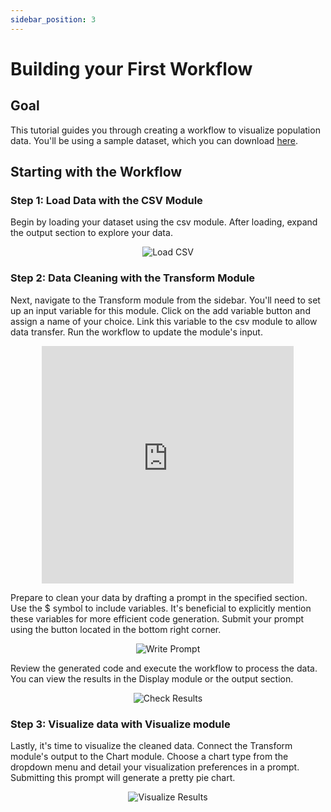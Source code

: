 ```yaml
---
sidebar_position: 3
---
```


# Building your First Workflow

## Goal


This tutorial guides you through creating a workflow to visualize population data. You'll be using a sample dataset, which you can download [here](https://drive.google.com/file/d/177ba0lKuLHl9tO8vRNqqytARwCueE_t-/view?usp=drive_link).

## Starting with the Workflow

### Step 1: Load Data with the CSV Module

Begin by loading your dataset using the csv module. After loading, expand the output section to explore your data.

<center>
<img
  src={require('/img/tutorial_csv.png').default}
  alt="Load CSV"
  style={{ width: "auto", height: "480px" }}
/>
</center>

### Step 2: Data Cleaning with the Transform Module

Next, navigate to the Transform module from the sidebar. 
You'll need to set up an input variable for this module. 
Click on the add variable button and assign a name of your choice. 
Link this variable to the csv module to allow data transfer. 
Run the workflow to update the module's input.

<center>
<iframe width="80%" height="380px" 
    src="https://www.loom.com/embed/8d71b210767d4802972d587227a9b523?sid=f312d32b-d55d-4d70-af62-7da8d7fcca4d"
frameborder="0" allow="accelerometer; autoplay; encrypted-media; gyroscope; picture-in-picture" allowfullscreen></iframe>
</center>

Prepare to clean your data by drafting a prompt in the specified section. 
Use the $ symbol to include variables. It's beneficial to explicitly mention these variables for more efficient code generation. 
Submit your prompt using the button located in the bottom right corner.

<center>
<img
  src={require('/img/tutorial_prompt.png').default}
  alt="Write Prompt"
  style={{ width: "auto", height: "380px" }}
/>
</center>

Review the generated code and execute the workflow to process the data. 
You can view the results in the Display module or the output section.

<center>
<img
  src={require('/img/tutorial_display.png').default}
  alt="Check Results"
  style={{ width: "auto", height: "480px" }}
/>
</center>

### Step 3: Visualize data with Visualize module

Lastly, it's time to visualize the cleaned data. Connect the Transform module's output to the Chart module. Choose a chart type from the dropdown menu and detail your visualization preferences in a prompt. Submitting this prompt will generate a pretty pie chart.

<center>
<img
  src={require('/img/tutorial_chart.png').default}
  alt="Visualize Results"
  style={{ width: "auto", height: "380px" }}
/>
</center>
